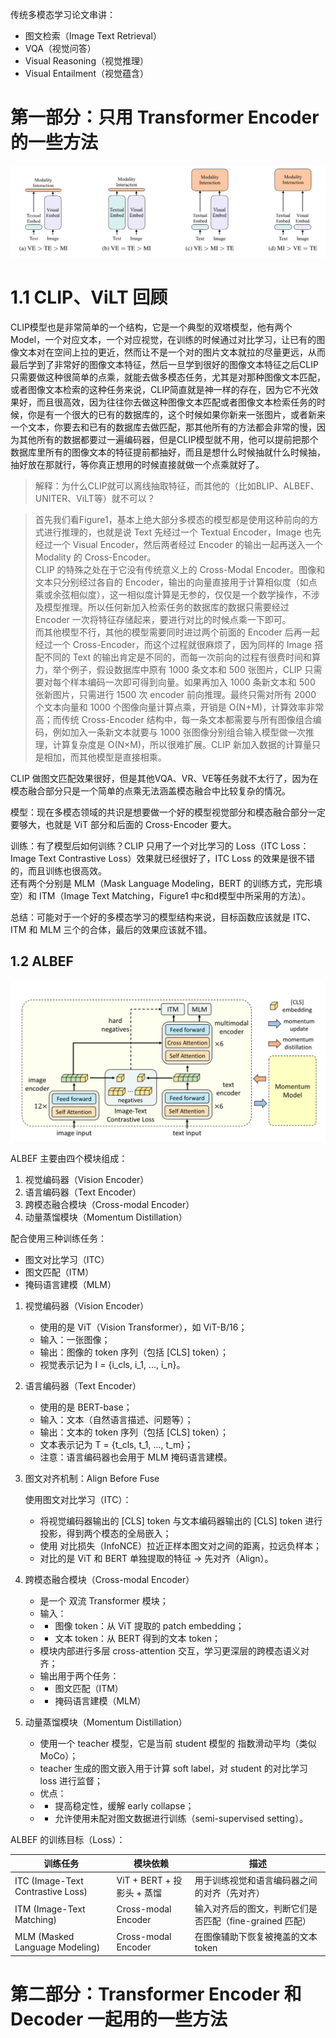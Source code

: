 传统多模态学习论文串讲：
- 图文检索（Image Text Retrieval）
- VQA（视觉问答）
- Visual Reasoning（视觉推理）
- Visual Entailment（视觉蕴含）

# 第一部分：只用 Transformer Encoder 的一些方法

![Figure1](../images/MML论文串讲_Figure1.png)

# 1.1 CLIP、ViLT 回顾

CLIP模型也是非常简单的一个结构，它是一个典型的双塔模型，他有两个Model，一个对应文本，一个对应视觉，在训练的时候通过对比学习，让已有的图像文本对在空间上拉的更近，然而让不是一个对的图片文本就拉的尽量更远，从而最后学到了非常好的图像文本特征，然后一旦学到很好的图像文本特征之后CLIP只需要做这种很简单的点乘，就能去做多模态任务，尤其是对那种图像文本匹配，或者图像文本检索的这种任务来说，CLIP简直就是神一样的存在，因为它不光效果好，而且很高效，因为往往你去做这种图像文本匹配或者图像文本检索任务的时候，你是有一个很大的已有的数据库的，这个时候如果你新来一张图片，或者新来一个文本，你要去和已有的数据库去做匹配，那其他所有的方法都会非常的慢，因为其他所有的数据都要过一遍编码器，但是CLIP模型就不用，他可以提前把那个数据库里所有的图像文本的特征提前都抽好，而且是想什么时候抽就什么时候抽，抽好放在那就行，等你真正想用的时候直接就做一个点乘就好了。

> 解释：为什么CLIP就可以离线抽取特征，而其他的（比如BLIP、ALBEF、UNITER、ViLT等）就不可以？

> 首先我们看Figure1，基本上绝大部分多模态的模型都是使用这种前向的方式进行推理的，也就是说 Text 先经过一个 Textual Encoder，Image 也先经过一个 Visual Encoder，然后两者经过 Encoder 的输出一起再送入一个 Modality 的 Cross-Encoder。     
CLIP 的特殊之处在于它没有传统意义上的 Cross-Modal Encoder。图像和文本只分别经过各自的 Encoder，输出的向量直接用于计算相似度（如点乘或余弦相似度），这一相似度计算是无参的，仅仅是一个数学操作，不涉及模型推理。所以任何新加入检索任务的数据库的数据只需要经过 Encoder 一次将特征存储起来，要进行对比的时候点乘一下即可。      
而其他模型不行，其他的模型需要同时进过两个前面的 Encoder 后再一起经过一个 Cross-Encoder，而这个过程就很麻烦了，因为同样的 Image 搭配不同的 Text 的输出肯定是不同的，而每一次前向的过程有很费时间和算力，举个例子，假设数据库中原有 1000 条文本和 500 张图片，CLIP 只需要对每个样本编码一次即可得到向量。如果再加入 1000 条新文本和 500 张新图片，只需进行 1500 次 encoder 前向推理。最终只需对所有 2000 个文本向量和 1000 个图像向量计算点乘，开销是 O(N+M)，计算效率非常高；而传统 Cross-Encoder 结构中，每一条文本都需要与所有图像组合编码，例如加入一条新文本就要与 1000 张图像分别组合输入模型做一次推理，计算复杂度是 O(N×M)，所以很难扩展。CLIP 新加入数据的计算量只是相加，而其他模型是直接相乘。

CLIP 做图文匹配效果很好，但是其他VQA、VR、VE等任务就不太行了，因为在模态融合部分只是一个简单的点乘无法涵盖模态融合中比较复杂的情况。

模型：现在多模态领域的共识是想要做一个好的模型视觉部分和模态融合部分一定要够大，也就是 ViT 部分和后面的 Cross-Encoder 要大。       

训练：有了模型后如何训练？CLIP 只用了一个对比学习的 Loss（ITC Loss：Image Text Contrastive Loss）效果就已经很好了，ITC Loss 的效果是很不错的，而且训练也很高效。     
还有两个分别是 MLM（Mask Language Modeling，BERT 的训练方式，完形填空）和 ITM（Image Text Matching，Figure1 中c和d模型中所采用的方法）。

总结：可能对于一个好的多模态学习的模型结构来说，目标函数应该就是 ITC、ITM 和 MLM 三个的合体，最后的效果应该就不错。

## 1.2 ALBEF

![Figure2](../images/MML论文串讲_Figure2.png)   

ALBEF 主要由四个模块组成：
1.	视觉编码器（Vision Encoder）
2.	语言编码器（Text Encoder）
3.	跨模态融合模块（Cross-modal Encoder）
4.	动量蒸馏模块（Momentum Distillation）

配合使用三种训练任务：
- 图文对比学习（ITC）
- 图文匹配（ITM）
- 掩码语言建模（MLM）

1. 视觉编码器（Vision Encoder）

    - 使用的是 ViT（Vision Transformer），如 ViT-B/16；
    - 输入：一张图像；
    - 输出：图像的 token 序列（包括 [CLS] token）；
    - 视觉表示记为 I = {i_cls, i_1, ..., i_n}。

2. 语言编码器（Text Encoder）

    - 使用的是 BERT-base；
    - 输入：文本（自然语言描述、问题等）；
    - 输出：文本的 token 序列（包括 [CLS] token）；
    - 文本表示记为 T = {t_cls, t_1, ..., t_m}；
    - 注意：语言编码器也会用于 MLM 掩码语言建模。

3. 图文对齐机制：Align Before Fuse      

    使用图文对比学习（ITC）：     
    - 将视觉编码器输出的 [CLS] token 与文本编码器输出的 [CLS] token 进行投影，得到两个模态的全局嵌入；
    - 使用 对比损失（InfoNCE）拉近正样本图文对之间的距离，拉远负样本；
    - 对比的是 ViT 和 BERT 单独提取的特征 → 先对齐（Align）。

4. 跨模态融合模块（Cross-modal Encoder）

    - 是一个 双流 Transformer 模块；
    - 输入：
    - - 图像 token：从 ViT 提取的 patch embedding；
    - - 文本 token：从 BERT 得到的文本 token；
    - 模块内部进行多层 cross-attention 交互，学习更深层的跨模态语义对齐；
    - 输出用于两个任务：
    - - 图文匹配（ITM）
    - - 掩码语言建模（MLM）

5. 动量蒸馏模块（Momentum Distillation）

    - 使用一个 teacher 模型，它是当前 student 模型的 指数滑动平均（类似 MoCo）；
    - teacher 生成的图文嵌入用于计算 soft label，对 student 的对比学习 loss 进行监督；
    - 优点：
    - - 提高稳定性，缓解 early collapse；
    - - 允许使用未配对图文数据进行训练（semi-supervised setting）。

ALBEF 的训练目标（Loss）：

|训练任务|	模块依赖	|描述|
| -------------- | --------------- | --------------- |
ITC (Image-Text Contrastive Loss)	|ViT + BERT + 投影头 + 蒸馏|	用于训练视觉和语言编码器之间的对齐（先对齐）
ITM (Image-Text Matching)|	Cross-modal Encoder	|输入对齐后的图文，判断它们是否匹配（fine-grained 匹配）
MLM (Masked Language Modeling)|	Cross-modal Encoder	|在图像辅助下恢复被掩盖的文本 token



# 第二部分：Transformer Encoder 和 Decoder 一起用的一些方法


